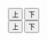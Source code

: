 <!DOCTYPE html>
<html lang="ja">
<head>
  <meta charset="UTF-8">
<meta name="description" content="潜水艦seaシューティング2はブラウザゲーム友達と2人対戦可です。PCスマホタブレット対応、無料で完全無課金">
        <meta name="keywords" content="潜水艦,ブラウザゲーム,2人">
  <meta name="viewport" content="width=device-width, initial-scale=1.0, user-scalable=no">
  <title>潜水艦seaシューティング2 ブラウザゲーム友達と2人対戦可</title>
  <link rel="stylesheet" href="y2su.css">
</head>

<body>


<script>
  // 1. グローバル変数として宣言
  let img1, img2, img3;
  let assetsLoaded = 0;

  function assetLoaded() {
    if (++assetsLoaded === 3) {
      // 全画像読み込み完了後にゲーム開始
      initGame();
      showOverlay(
        'よこ画面\n左側タップ vs COM　◆　右側タップ vs 2P\nタップ or クリックで開始',
        startGame
      );
      requestAnimationFrame(loop);
    }
  }

  // 2. DOM 準備完了後に各画像をロード
  window.addEventListener('DOMContentLoaded', () => {
    img1 = new Image();
    img2 = new Image();
    img3 = new Image();

    img1.onload = assetLoaded;
    img2.onload = assetLoaded;
    img3.onload = assetLoaded;

    img1.src = 'assets/player1.png';
    img2.src = 'assets/player2.png';
    img3.src = 'assets/enemy.png';
  });

  // 既存の initGame(), loop(), showOverlay(), startGame() 等はそのまま利用
</script>



  <div id="game-container">
    <canvas id="game-canvas"></canvas>
    <div id="p1-controls" class="control">
      <button id="p1-up">上</button>
      <button id="p1-down">下</button>
    </div>
    <div id="p2-controls" class="control">
      <button id="p2-up">上</button>
      <button id="p2-down">下</button>
    </div>
    <div id="overlay"></div>
  </div>

  <script src="y2su.js"></script>
</body>
</html>
